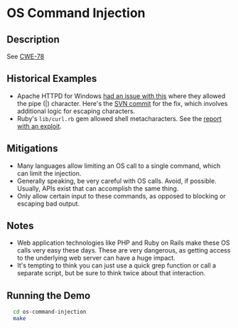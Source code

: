 OS Command Injection
====================

Description
-----------

See [CWE-78](http://cwe.mitre.org/data/definitions/78.html)

Historical Examples
-------------------
* Apache HTTPD for Windows [had an issue with this](http://www.apacheweek.com/issues/02-03-22#security) where they allowed the pipe (|) character. Here's the [SVN commit](http://svn.apache.org/viewvc?view=revision&sortby=rev&revision=94092) for the fix, which involves additional logic for escaping characters.
* Ruby's `lib/curl.rb` gem allowed shell metacharacters. See the [report with an exploit](http://packetstormsecurity.com/files/120778/Ruby-Gem-Curl-Command-Execution.html).

Mitigations
-----------
* Many languages allow limiting an OS call to a single command, which can limit the injection.
* Generally speaking, be very careful with OS calls. Avoid, if possible. Usually, APIs exist that can accomplish the same thing.
* Only allow certain input to these commands, as opposed to blocking or escaping bad output.

Notes
-----
* Web application technologies like PHP and Ruby on Rails make these OS calls very easy these days. These are very dangerous, as getting access to the underlying web server can have a huge impact.
* It's tempting to think you can just use a quick grep function or call a separate script, but be sure to think twice about that interaction.

Running the Demo
----------------
```sh
  cd os-command-injection
  make
```

